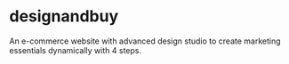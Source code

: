 # designandbuy
An e-commerce website with advanced design studio to create marketing essentials dynamically with 4 steps. 
